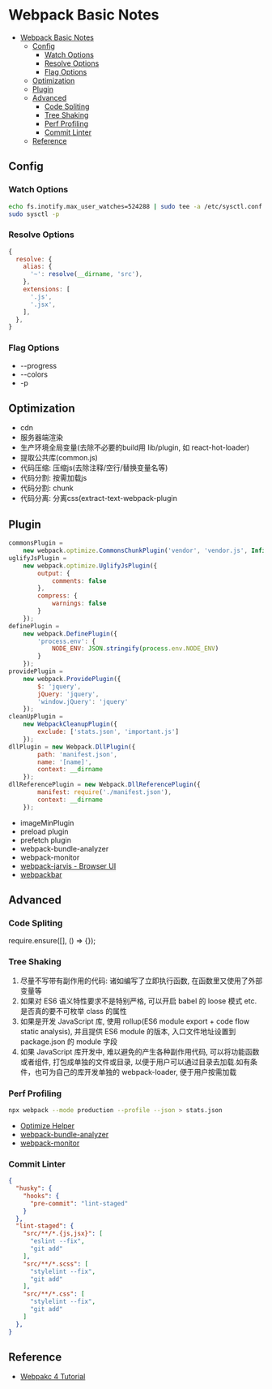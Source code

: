 # Webpack Basic Notes

<!-- TOC -->

- [Webpack Basic Notes](#webpack-basic-notes)
  - [Config](#config)
    - [Watch Options](#watch-options)
    - [Resolve Options](#resolve-options)
    - [Flag Options](#flag-options)
  - [Optimization](#optimization)
  - [Plugin](#plugin)
  - [Advanced](#advanced)
    - [Code Spliting](#code-spliting)
    - [Tree Shaking](#tree-shaking)
    - [Perf Profiling](#perf-profiling)
    - [Commit Linter](#commit-linter)
  - [Reference](#reference)

<!-- /TOC -->

## Config

### Watch Options

```bash
echo fs.inotify.max_user_watches=524288 | sudo tee -a /etc/sysctl.conf
sudo sysctl -p
```

### Resolve Options

```js
{
  resolve: {
    alias: {
      '~': resolve(__dirname, 'src'),
    },
    extensions: [
      '.js',
      '.jsx',
    ],
  },
}
```

### Flag Options

- --progress
- --colors
- -p

## Optimization

- cdn
- 服务器端渲染
- 生产环境全局变量(去除不必要的build用 lib/plugin, 如 react-hot-loader)
- 提取公共库(common.js)
- 代码压缩: 压缩js(去除注释/空行/替换变量名等)
- 代码分割: 按需加载js
- 代码分割: chunk
- 代码分离: 分离css(extract-text-webpack-plugin

## Plugin

```js
commonsPlugin =
    new webpack.optimize.CommonsChunkPlugin('vendor', 'vendor.js', Infinity);
uglifyJsPlugin =
    new webpack.optimize.UglifyJsPlugin({
        output: {
            comments: false
        },
        compress: {
            warnings: false
        }
    });
definePlugin =
    new webpack.DefinePlugin({
        'process.env': {
            NODE_ENV: JSON.stringify(process.env.NODE_ENV)
        }
    });
providePlugin =
    new webpack.ProvidePlugin({
        $: 'jquery',
        jQuery: 'jquery',
        'window.jQuery': 'jquery'
    });
cleanUpPlugin =
    new WebpackCleanupPlugin({
        exclude: ['stats.json', 'important.js']
    });
dllPlugin = new Webpack.DllPlugin({
        path: 'manifest.json',
        name: '[name]',
        context: __dirname
    });
dllReferencePlugin = new Webpack.DllReferencePlugin({
        manifest: require('./manifest.json'),
        context: __dirname
    });
```

- imageMinPlugin
- preload plugin
- prefetch plugin
- webpack-bundle-analyzer
- webpack-monitor
- [webpack-jarvis - Browser UI](https://github.com/zouhir/jarvis)
- [webpackbar](https://github.com/nuxt/webpackbar)

## Advanced

### Code Spliting

require.ensure([], () => {});

### Tree Shaking

1. 尽量不写带有副作用的代码: 诸如编写了立即执行函数, 在函数里又使用了外部变量等
2. 如果对 ES6 语义特性要求不是特别严格, 可以开启 babel 的 loose 模式 etc. 是否真的要不可枚举 class 的属性
3. 如果是开发 JavaScript 库, 使用 rollup(ES6 module export + code flow static analysis),
  并且提供 ES6 module 的版本, 入口文件地址设置到 package.json 的 module 字段
4. 如果 JavaScript 库开发中, 难以避免的产生各种副作用代码, 可以将功能函数或者组件, 打包成单独的文件或目录,
  以便于用户可以通过目录去加载.如有条件，也可为自己的库开发单独的 webpack-loader, 便于用户按需加载

### Perf Profiling

```bash
npx webpack --mode production --profile --json > stats.json
```

- [Optimize Helper](https://webpack.jakoblind.no/optimize/)
- [webpack-bundle-analyzer](https://github.com/webpack-contrib/webpack-bundle-analyzer)
- [webpack-monitor](https://github.com/webpackmonitor/webpackmonitor)

### Commit Linter

```json
{
  "husky": {
    "hooks": {
      "pre-commit": "lint-staged"
    }
  },
  "lint-staged": {
    "src/**/*.{js,jsx}": [
      "eslint --fix",
      "git add"
    ],
    "src/**/*.scss": [
      "stylelint --fix",
      "git add"
    ],
    "src/**/*.css": [
      "stylelint --fix",
      "git add"
    ]
  },
}
```

## Reference

- [Webpakc 4 Tutorial](https://nystudio107.com/blog/an-annotated-webpack-4-config-for-frontend-web-development)
